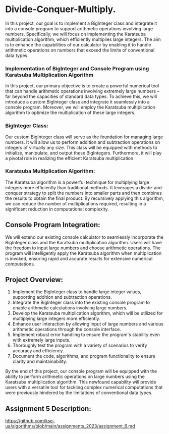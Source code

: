 # Divide-Conquer-Multiply.

In this project, our goal is to implement a BigInteger class and integrate it into a console program to support arithmetic operations involving large numbers. Specifically, we will focus on implementing the Karatsuba multiplication algorithm, which efficiently multiplies large integers. The aim is to enhance the capabilities of our calculator by enabling it to handle arithmetic operations on numbers that exceed the limits of conventional data types.

### Implementation of BigInteger and Console Program using Karatsuba Multiplication Algorithm

In this project, our primary objective is to create a powerful numerical tool that can handle arithmetic operations involving extremely large numbers – far beyond the capacities of standard data types. To achieve this, we will introduce a custom BigInteger class and integrate it seamlessly into a console program. Moreover, we will employ the Karatsuba multiplication algorithm to optimize the multiplication of these large integers.

### BigInteger Class:
Our custom BigInteger class will serve as the foundation for managing large numbers. It will allow us to perform addition and subtraction operations on integers of virtually any size. This class will be equipped with methods to initialize, manipulate, and output these BigIntegers. Furthermore, it will play a pivotal role in realizing the efficient Karatsuba multiplication.

### Karatsuba Multiplication Algorithm:
The Karatsuba algorithm is a powerful technique for multiplying large integers more efficiently than traditional methods. It leverages a divide-and-conquer strategy to split the numbers into smaller parts and then combines the results to obtain the final product. By recursively applying this algorithm, we can reduce the number of multiplications required, resulting in a significant reduction in computational complexity.

## Console Program Integration:
We will extend our existing console calculator to seamlessly incorporate the BigInteger class and the Karatsuba multiplication algorithm. Users will have the freedom to input large numbers and choose arithmetic operations. The program will intelligently apply the Karatsuba algorithm when multiplication is invoked, ensuring rapid and accurate results for extensive numerical computations.

## Project Overview:
1. Implement the BigInteger class to handle large integer values, supporting addition and subtraction operations.
2. Integrate the BigInteger class into the existing console program to enable arithmetic calculations involving large numbers.
3. Develop the Karatsuba multiplication algorithm, which will be utilized for multiplying large integers more efficiently.
4. Enhance user interaction by allowing input of large numbers and various arithmetic operations through the console interface.
5. Implement robust error handling to ensure the program's stability even with extremely large inputs.
6. Thoroughly test the program with a variety of scenarios to verify accuracy and efficiency.
7. Document the code, algorithms, and program functionality to ensure clarity and maintainability.

By the end of this project, our console program will be equipped with the ability to perform arithmetic operations on large numbers using the Karatsuba multiplication algorithm. This newfound capability will provide users with a versatile tool for tackling complex numerical computations that were previously hindered by the limitations of conventional data types.

## Assignment 5 Description:
https://github.com/kse-ua/algorithms/blob/main/assignments_2023/assignment_6.md


